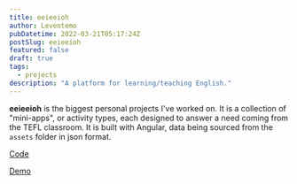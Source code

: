 ```yaml
---
title: eeieeioh
author: Leventemo
pubDatetime: 2022-03-21T05:17:24Z
postSlug: eeieeioh
featured: false
draft: true
tags:
  - projects
description: "A platform for learning/teaching English."
---
```


__eeieeioh__ is the biggest personal projects I've worked on. It is a collection of "mini-apps", or activity types, each designed to answer a need coming from the TEFL classroom. It is built with Angular, data being sourced from the `assets` folder in json format.

[Code](https://github.com/leventemo/eeieeioh)

[Demo](https://eeieeioh.com/home)
